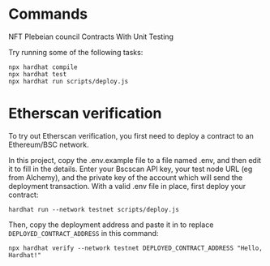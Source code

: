 # Commands
NFT Plebeian council Contracts With Unit Testing

Try running some of the following tasks:

```shell
npx hardhat compile
npx hardhat test
npx hardhat run scripts/deploy.js
```

# Etherscan verification

To try out Etherscan verification, you first need to deploy a contract to an Ethereum/BSC network.

In this project, copy the .env.example file to a file named .env, and then edit it to fill in the details. Enter your Bscscan API key, your test node URL (eg from Alchemy), and the private key of the account which will send the deployment transaction. With a valid .env file in place, first deploy your contract:

```shell
hardhat run --network testnet scripts/deploy.js
```

Then, copy the deployment address and paste it in to replace `DEPLOYED_CONTRACT_ADDRESS` in this command:

```shell
npx hardhat verify --network testnet DEPLOYED_CONTRACT_ADDRESS "Hello, Hardhat!"
```

